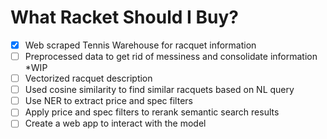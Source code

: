 # What Racket Should I Buy?

- [x] Web scraped Tennis Warehouse for racquet information 
- [ ] Preprocessed data to get rid of messiness and consolidate information *WIP
- [ ] Vectorized racquet description
- [ ] Used cosine similarity to find similar racquets based on NL query
- [ ] Use NER to extract price and spec filters
- [ ] Apply price and spec filters to rerank semantic search results
- [ ] Create a web app to interact with the model
